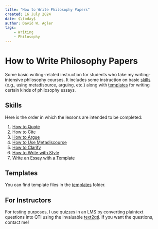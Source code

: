```yaml
---
title: "How to Write Philosophy Papers"
created: 16 July 2024
date: $\today$
author: David W. Agler
tags:
    - Writing
    - Philosophy
---
```


# How to Write Philosophy Papers

Some basic writing-related instruction for students who take my writing-intensive philosophy courses. It includes some instruction on basic [skills](#skills) (e.g., using metadisource, arguing, etc.) along with [templates](#templates) for writing certain kinds of philosophy essays.

## Skills

Here is the order in which the lessons are intended to be completed:

1. [How to Quote](lessons\quoting.md)
1. [How to Cite](lessons\citing.md)
1. [How to Argue](lessons\argue.md)
1. [How to Use Metadiscourse](lessons\metadiscourse.md)
1. [How to Clarify](lessons\clarify.md)
1. [How to Write with Style](lessons\style.md)
1. [Write an Essay with a Template](lessons\templates.md)

## Templates

You can find template files in the [templates](templates) folder.


## For Instructors

For testing purposes, I use quizzes in an LMS by converting plaintext questions into QTI using the invaluable [text2qti](https://github.com/gpoore/text2qti). If you want the questions, contact me!

